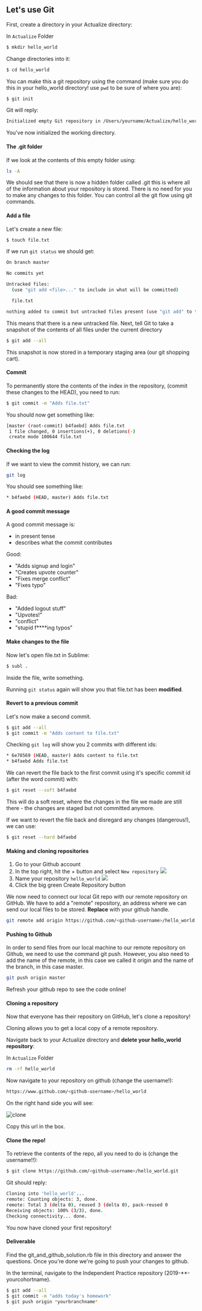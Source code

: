 ## Let's use Git

First, create a directory in your Actualize directory:

In `Actualize` Folder
```bash
$ mkdir hello_world
```

Change directories into it:

```bash
$ cd hello_world
```

You can make this a git repository using the command (make sure you do this in your hello_world directory! use `pwd` to be sure of where you are):

```bash
$ git init
```

Git will reply:

```bash
Initialized empty Git repository in /Users/yourname/Actualize/hello_world/.git/
```

You've now initialized the working directory.

#### The .git folder

If we look at the contents of this empty folder using:

```bash
ls -A
```

We should see that there is now a hidden folder called .git this is where all of the information about your repository is stored. There is no need for you to make any changes to this folder. You can control all the git flow using git commands.

#### Add a file

Let's create a new file:

```bash
$ touch file.txt
```

If we run `git status` we should get:

```bash
On branch master

No commits yet

Untracked files:
  (use "git add <file>..." to include in what will be committed)

  file.txt

nothing added to commit but untracked files present (use "git add" to track)
```

This means that there is a new untracked file. Next, tell Git to take a snapshot of the contents of all files under the current directory

```bash
$ git add --all 
```

This snapshot is now stored in a temporary staging area (our git shopping cart).

#### Commit

To permanently store the contents of the index in the repository, (commit these changes to the HEAD), you need to run:

```bash
$ git commit -m "Adds file.txt"
```

You should now get something like:

```bash
[master (root-commit) b4faebd] Adds file.txt
 1 file changed, 0 insertions(+), 0 deletions(-)
 create mode 100644 file.txt
```

#### Checking the log

If we want to view the commit history, we can run:

```bash
git log
```

You should see something like:

```bash
* b4faebd (HEAD, master) Adds file.txt
```

#### A good commit message

A good commit message is:
  - in present tense
  - describes what the commit contributes

Good:
  - "Adds signup and login"
  - "Creates upvote counter"
  - "Fixes merge conflict"
  - "Fixes typo"
  
Bad:
  - "Added logout stuff"
  - "Upvotes!"
  - "conflict"
  - "stupid f****ing typos"

#### Make changes to the file

Now let's open file.txt in Sublime:

```bash
$ subl .
```

Inside the file, write something.

Running `git status` again will show you that file.txt has been **modified**.

#### Revert to a previous commit

Let's now make a second commit.

```bash
$ git add --all
$ git commit -m "Adds content to file.txt"
```

Checking `git log` will show you 2 commits with different ids:

```bash
* 6e78569 (HEAD, master) Adds content to file.txt
* b4faebd Adds file.txt
```

We can revert the file back to the first commit using it's specific commit id (after the word commit) with:

```bash
$ git reset --soft b4faebd
```

This will do a soft reset, where the changes in the file we made are still there - the changes are staged but not committed anymore.

If we want to revert the file back and disregard any changes (dangerous!), we can use:

```bash
$ git reset --hard b4faebd
```

#### Making and cloning repositories

1. Go to your Github account
2. In the top right, hit the + button and select `New repository`
![](https://help.github.com/assets/images/help/repository/repo-create.png)
3. Name your repository `hello_world`
![](https://help.github.com/assets/images/help/repository/repo-create-name.png)
4. Click the big green Create Repository button

We now need to connect our local Git repo with our remote repository on GitHub. We have to add a "remote" repository, an address where we can send our local files to be stored. **Replace** <github-username> with your github handle.

```bash
git remote add origin https://github.com/<github-username>/hello_world.git
```

#### Pushing to Github

In order to send files from our local machine to our remote repository on Github, we need to use the command git push. However, you also need to add the name of the remote, in this case we called it origin and the name of the branch, in this case master.

```bash
git push origin master
```

Refresh your github repo to see the code online!

#### Cloning a repository

Now that everyone has their repository on GitHub, let's clone a repository!

Cloning allows you to get a local copy of a remote repository.

Navigate back to your Actualize directory and **delete your hello_world repository**:

In `Actualize` Folder
```bash
rm -rf hello_world
```

Now navigate to your repository on github (change the username!):

```bash
https://www.github.com/<github-username>/hello_world
```

On the right hand side you will see:

![clone](https://cloud.githubusercontent.com/assets/40461/8228838/dfdc57a0-15a9-11e5-90a7-6c4fa8641ae6.jpg)

Copy this url in the box.

#### Clone the repo!

To retrieve the contents of the repo, all you need to do is (change the username!!):

```bash
$ git clone https://github.com/<github-username>/hello_world.git
```

Git should reply:

```bash
Cloning into 'hello_world'...
remote: Counting objects: 3, done.
remote: Total 3 (delta 0), reused 3 (delta 0), pack-reused 0
Receiving objects: 100% (3/3), done.
Checking connectivity... done.
```

You now have cloned your first repository!


#### Deliverable

Find the git_and_github_solution.rb file in this directory and answer the questions. Once you're done we're going to push your changes to github. 

In the terminal, navigate to the Independent Practice repository (2019-**-yourcohortname). 
```bash
$ git add --all
$ git commit -m "adds today's homework"
$ git push origin *yourbranchname*
```